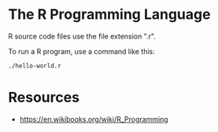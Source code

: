 # The R Programming Language

R source code files use the file extension ".r".

To run a R program, use a command like this:
```bash
./hello-world.r
```

# Resources
- https://en.wikibooks.org/wiki/R_Programming
